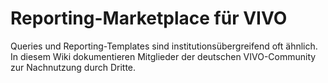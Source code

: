 # Reporting-Marketplace für VIVO

Queries und Reporting-Templates sind institutionsübergreifend oft ähnlich. In diesem Wiki dokumentieren Mitglieder der deutschen VIVO-Community zur Nachnutzung durch Dritte.